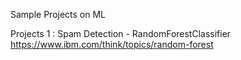 Sample Projects on ML

Projects 1 : Spam Detection - RandomForestClassifier https://www.ibm.com/think/topics/random-forest

